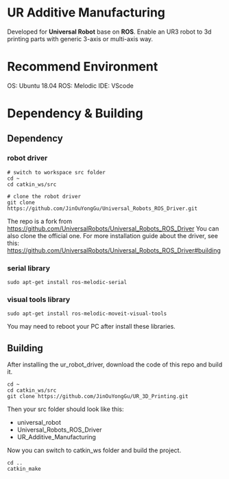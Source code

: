 # UR Additive Manufacturing
Developed for **Universal Robot** base on **ROS**. Enable an UR3 robot to 3d printing parts with generic 3-axis or multi-axis way.

# Recommend Environment
OS: Ubuntu 18.04
ROS: Melodic
IDE: VScode

# Dependency & Building
## Dependency
### robot driver

    # switch to workspace src folder
    cd ~
    cd catkin_ws/src

    # clone the robot driver
    git clone https://github.com/JinOuYongGu/Universal_Robots_ROS_Driver.git

The repo is a fork from https://github.com/UniversalRobots/Universal_Robots_ROS_Driver
You can also clone the official one.
For more installation guide about the driver, see this: https://github.com/UniversalRobots/Universal_Robots_ROS_Driver#building

### serial library
    sudo apt-get install ros-melodic-serial

### visual tools library
    sudo apt-get install ros-melodic-moveit-visual-tools

You may need to reboot your PC after install these libraries.

## Building
After installing the ur_robot_driver, download the code of this repo and build it.

    cd ~
    cd catkin_ws/src
    git clone https://github.com/JinOuYongGu/UR_3D_Printing.git

Then your src folder should look like this:
- universal_robot
- Universal_Robots_ROS_Driver
- UR_Additive_Manufacturing

Now you can switch to catkin_ws folder and build the project.

    cd ..
    catkin_make
